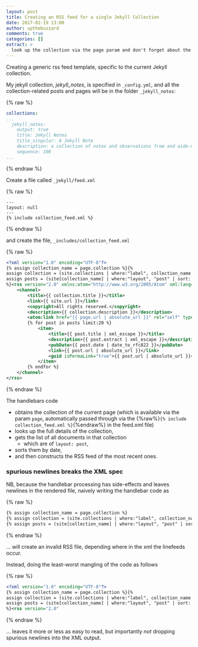 ```yaml
---
layout: post
title: Creating an RSS feed for a single Jekyll Collection
date: 2017-02-19 13:00
author: upthebuzzard
comments: true
categories: []
extract: >
  look up the collection via the page param and don't forget about the spurious newlines
---
```

Creating a generic rss feed template, specific to the current Jekyll collection.

My jekyll collection, _jekyll_notes_, is specified in `_config.yml`, and all the collection-related posts and pages will be in the folder `_jekyll_notes`:

{% raw %}
```yaml
collections:
...
  jekyll_notes:
    output: true
    title: Jekyll Notes
    title_singular: A Jekyll Note
    description: a collection of notes and observations from and aide-memoires for using Jekyll for the first time.
    sequence: 100
...
```
{% endraw %}

Create a file called `_jekyll/feed.xml`

{% raw %}
```jekyll
---
layout: null
---
{% include collection_feed.xml %}
```
{% endraw %}

and create the file, `_includes/collection_feed.xml`

{% raw %}
```xml
<?xml version="1.0" encoding="UTF-8"?>
{% assign collection_name = page.collection %}{%
assign collection = (site.collections | where:"label", collection_name | first %}{%
assign posts = (site[collection_name] | where:"layout", "post" | sort: 'date')
%}<rss version="2.0" xmlns:atom="http://www.w3.org/2005/Atom" xml:lang="{{ site.lang }}">
    <channel>
        <title>{{ collection.title }}</title>
        <link>{{ site.url }}</link>
        <copyright>All rights reserved.</copyright>
        <description>{{ collection.description }}</description>
        <atom:link href="{{ page.url | absolute_url }}" rel="self" type="application/rss+xml" />
        {% for post in posts limit:20 %}
            <item>
                <title>{{ post.title | xml_escape }}</title>
                <description>{{ post.extract | xml_escape }}</description>
                <pubDate>{{ post.date | date_to_rfc822 }}</pubDate>
                <link>{{ post.url | absolute_url }}</link>
                <guid isPermaLink="true">{{ post.url | absolute_url }}</guid>
            </item>
        {% endfor %}
    </channel>
</rss>
```
{% endraw %}

The handlebars code
* obtains the collection of the current page (which is available via the param `page`, automatically passed through via the {%raw%}`{% include collection_feed.xml %}`{%endraw%} in the feed.xml file)
* looks up the full details of the collection,
* gets the list of all documents in that collection
   * which are of `layout: post`,
* sorts them by date,
* and then constructs the RSS feed of the most recent ones.

### spurious newlines breaks the XML spec

NB, because the handlebar processing has side-effects and leaves newlines in the rendered file, naively writing the handlebar code as

{% raw %}
```handlebars
{% assign collection_name = page.collection %}
{% assign collection = (site.collections | where:"label", collection_name | first %}
{% assign posts = (site[collection_name] | where:"layout", "post" | sort: 'date') %}
```
{% endraw %}

... will create an invalid RSS file, depending where in the xml the linefeeds occur.

Instead, doing the least-worst mangling of the code as follows

{% raw %}
```xml
<?xml version="1.0" encoding="UTF-8"?>
{% assign collection_name = page.collection %}{%
assign collection = (site.collections | where:"label", collection_name | first %}{%
assign posts = (site[collection_name] | where:"layout", "post" | sort: 'date')
%}<rss version="2.0"
```
{% endraw %}

... leaves it more or less as easy to read, but importantly *not* dropping spurious newlines into the XML output.
